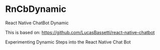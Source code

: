 # RnCbDynamic
React Native ChatBot Dynamic

This is based on: 
https://github.com/LucasBassetti/react-native-chatbot

Experimenting Dynamic Steps into the React Native Chat Bot

